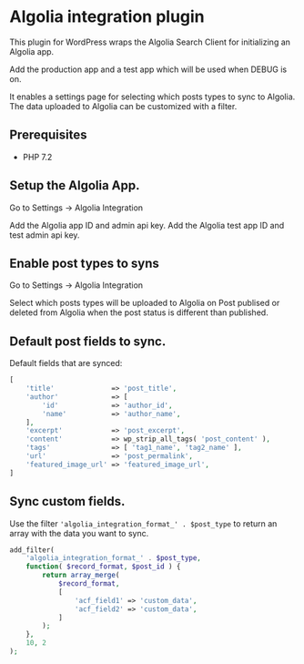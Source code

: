 # Algolia integration plugin

This plugin for WordPress wraps the Algolia Search Client for initializing an Algolia app.

Add the production app and a test app which will be used when DEBUG is on.

It enables a settings page for selecting which posts types to sync to Algolia.
The data uploaded to Algolia can be customized with a filter. 

## Prerequisites
- PHP 7.2

## Setup the Algolia App.

Go to Settings -> Algolia Integration

Add the Algolia app ID and admin api key.
Add the Algolia test app ID and test admin api key.

## Enable post types to syns

Go to Settings -> Algolia Integration

Select which posts types will be uploaded to Algolia on Post publised
or deleted from Algolia when the post status is different than published.

## Default post fields to sync.

Default fields that are synced:
```php
[
    'title'              => 'post_title',
    'author'             => [
        'id'             => 'author_id',
        'name'           => 'author_name',
    ],
    'excerpt'            => 'post_excerpt',
    'content'            => wp_strip_all_tags( 'post_content' ),
    'tags'               => [ 'tag1_name', 'tag2_name' ],
    'url'                => 'post_permalink',
    'featured_image_url' => 'featured_image_url',
]
```

## Sync custom fields.

Use the filter `'algolia_integration_format_' . $post_type` to return an array with the data you want to sync.
```php
add_filter(
	'algolia_integration_format_' . $post_type,
	function( $record_format, $post_id ) {
		return array_merge(
		    $record_format,
            [
                'acf_field1' => 'custom_data',
                'acf_field2' => 'custom_data',
            ]
		);
	},
	10, 2
);
```
